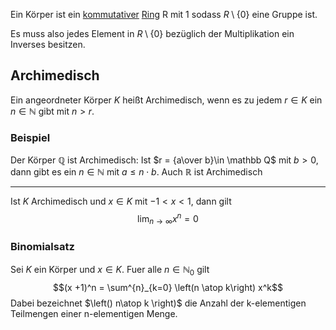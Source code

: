 Ein Körper ist ein [kommutativer](Kommutativgesetz.md) [Ring](Ring.md) R mit 1 sodass $R\setminus\{0\}$ eine Gruppe ist.

Es muss also jedes Element in $R \setminus \{0\}$ bezüglich der Multiplikation ein Inverses besitzen.

## Archimedisch
Ein angeordneter Körper $K$ heißt Archimedisch, wenn es zu jedem $r\in K$ ein $n\in\mathbb N$ gibt mit $n> r$.

### Beispiel
Der Körper $\mathbb Q$ ist Archimedisch: Ist $r = {a\over b}\in \mathbb Q$ mit $b> 0$, dann gibt es ein $n \in \mathbb N$ mit $a\leq n\cdot b$. Auch $\mathbb R$ ist Archimedisch

---

Ist $K$ Archimedisch und $x\in K$ mit $-1 < x < 1$, dann gilt 
$$\lim_{n\to\infty} x^n = 0$$
### Binomialsatz
Sei $K$ ein Körper und $x\in K$. Fuer alle $n \in\mathbb N_0$ gilt
$$(x +1)^n = \sum^{n}_{k=0} \left(n \atop k\right) x^k$$
Dabei bezeichnet $\left() n\atop k \right)$ die Anzahl der k-elementigen Teilmengen einer n-elementigen Menge.
